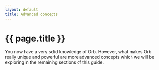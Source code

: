 ```yaml
---
layout: default
title: Advanced concepts
---
```

# {{ page.title }}

You now have a very solid knowledge of Orb. However, what makes Orb really unique and powerful are more advanced concepts which we will be exploring in the remaining sections of this guide.